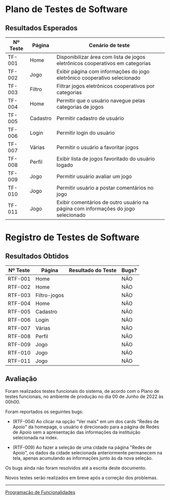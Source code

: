 # Plano de Testes de Software

## Resultados Esperados

| Nº Teste | Página | Cenário de teste |
|-----------|-----------------------------------------|----|
|TF-001| Home | Disponibilizar área com lista de jogos eletrônicos cooperativos em categorias |
|TF-002| Jogo | Exibir página com informações do jogo eletrônico cooperativo selecionado |
|TF-003| Filtro | Filtrar jogos eletrônicos cooperativos por categorias |
|TF-004| Home | Permitir que o usuário navegue pelas categorias de jogos |
|TF-005| Cadastro | Permitir cadastro de usuário |
|TF-006| Login | Permitir login do usuário |
|TF-007| Várias | Permitir o usuário a favoritar jogos |
|TF-008| Perfil | Exibir lista de jogos favoritado do usuário logado |
|TF-009| Jogo | Permitir usuário avaliar um jogo |
|TF-010| Jogo | Permitir usuário a postar comentários no jogo |
|TF-011| Jogo | Exibir comentários de outro usuário na página com informações do jogo selecionado |

# Registro de Testes de Software

## Resultados Obtidos

| Nº Teste | Página | Resultado do Teste | Bugs? |
|----|-----------------------------------------|----|----|
|RTF-001| Home |  | NÃO |
|RTF-002| Home | | NÃO |
|RTF-003| Filtro-jogos | | NÃO |
|RTF-004| Home | | NÃO |
|RTF-005| Cadastro | | NÃO |
|RTF-006| Login | | NÃO |
|RTF-007| Várias | | NÃO |
|RTF-008| Perfil | | NÃO |
|RTF-009| Jogo | | NÃO |
|RTF-010| Jogo | | NÃO |
|RTF-011| Jogo | | NÃO |

## Avaliação

Foram realizados testes funcionais do sistema, de acordo com o Plano de testes funcionais, no ambiente de produção no dia 00 de Junho de 2022 às 00h00.

Foram reportados os seguintes bugs:

- (RTF-004) Ao clicar na opção "Ver mais" em um dos cards "Redes de Apoio" da homepage, o usuário é direcionado para a página de Redes de Apoio sem a apresentação das informações da instituição selecionada na index.

- (RTF-009) Ao fazer a seleção de uma cidade na página "Redes de Apoio", os dados da cidade selecionada anteriormente permanecem na tela, apenas acumulando as informações junto às da nova seleção.

Os bugs ainda não foram resolvidos até a escrita deste documento.

Novos testes serão realizados em breve após a correção dos problemas.

<hr>
 
<p align="left"><a href="./development.md">Programação de Funcionalidades</a>